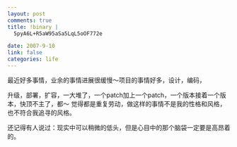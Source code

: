 ```yaml
--- 
layout: post
comments: true
title: !binary |
  5pyA6L+R5aW95aSa5LqL5oOF772e

date: 2007-9-10
link: false
categories: life
---
```

<p>最近好多事情，业余的事情进展很缓慢～项目的事情好多，设计，编码，</p>
<p>升级，部署，扩容，一大堆了，一个patch加上一个patch，一个版本接着一个版本，快顶不主了，都～ 觉得都是重复劳动，做这样的事情不是我的性格和风格，也不符合我追寻的风格。</p>
<p>还记得有人说过：现实中可以稍微的低头，但是心目中的那个脑袋一定要是高昂着的。</p>
